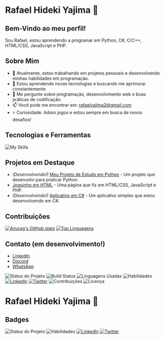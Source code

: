 # Rafael Hideki Yajima 👋

## Bem-Vindo ao meu perfil!
Sou Rafael, estou aprendendo a programar em Python, C#, C/C++, HTML/CSS, JavaScript e PHP.

## Sobre Mim
- 🔭 Atualmente, estou trabalhando em projetos pessoais e desenvolvendo minhas habilidades em programação.
- 🌱 Estou aprendendo novas tecnologias e buscando me aprimorar constantemente.
- 💬 Me pergunte sobre programação, desenvolvimento web e boas práticas de codificação.
- 📫 Você pode me encontrar em: [rafaelyajima2@gmail.com](mailto:rafaelyajima2@gmail.com)
- ⚡ Curiosidade: Adoro jogos e estou sempre em busca de novos desafios!

## Tecnologias e Ferramentas
![My Skills](https://skillicons.dev/icons?i=python,csharp,c,cpp,html,css,javascript,php)

## Projetos em Destaque
- *(Desenvolvendo!)* [Meu Projeto de Estudo em Python](link-do-projeto) - Um projeto que desenvolvi para praticar Python.
- [Joguinho em HTML](https://rafaelyajima.github.io/Joguinho/) - Uma página que fiz em HTML/CSS, JavaScript e PHP.
- *(Desenvolvendo!)* [Aplicativo em C#](link-do-projeto) - Um aplicativo simples que estou desenvolvendo em C#.

## Contribuições
[![Anurag's GitHub stats](https://github-readme-stats.vercel.app/api?username=rafaelyajima&show_icons=true&theme=radical)](https://github.com/rafaelyajima)
[![Top Linguagens](https://github-readme-stats.vercel.app/api/top-langs/?username=rafaelyajima&layout=compact&theme=radical)](https://github.com/rafaelyajima)

## Contato (em desenvolvimento!)
- [LinkedIn](link-do-linkedin)
- [Discord](link-do-discord)
- [WhatsApp](link-do-whatsapp)

![Status do Projeto](https://img.shields.io/badge/Status-Ativo-brightgreen)
![Build Status](https://img.shields.io/travis/rafaelyajima/repo-name)
![Linguagens Usadas](https://img.shields.io/badge/Linguagens-Python%2C%20JavaScript%2C%20C%23-blue)
![Habilidades](https://img.shields.io/badge/Habilidades-Python%2C%20HTML%2C%20CSS%2C%20JavaScript-lightblue)
[![LinkedIn](https://img.shields.io/badge/LinkedIn-rafaelyajima-blue?style=social)](https://www.linkedin.com/in/rafaelyajima)
[![Twitter](https://img.shields.io/badge/Twitter-@rafaelyajima-blue?style=social)](https://twitter.com/rafaelyajima)
![Contribuições](https://img.shields.io/badge/Contribuições-5%20Commits-brightgreen)
![Licença](https://img.shields.io/badge/Licença-MIT-brightgreen)

# Rafael Hideki Yajima 👋

## Badges
![Status do Projeto](https://img.shields.io/badge/Status-Ativo-brightgreen)
![Habilidades](https://img.shields.io/badge/Habilidades-Python%2C%20HTML%2C%20CSS%2C%20JavaScript-lightblue)
[![LinkedIn](https://img.shields.io/badge/LinkedIn-rafaelyajima-blue?style=social)](https://www.linkedin.com/in/rafaelyajima)
[![Twitter](https://img.shields.io/badge/Twitter-@rafaelyajima-blue?style=social)](https://twitter.com/rafaelyajima)
